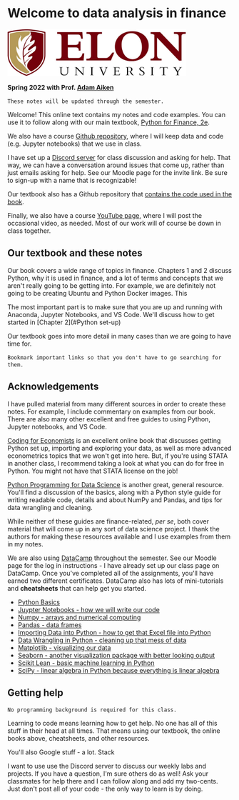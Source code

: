 # Welcome to data analysis in finance

<img src="images/elon-signature.png" alt="elon" width="400"/>

**Spring 2022 with Prof. [Adam Aiken](https://aaiken1.github.io)** 

```{note}
These notes will be updated through the semester.
```

Welcome! This online text contains my notes and code examples. You can use it to follow along with our main textbook, [Python for Finance, 2e](https://www.oreilly.com/library/view/python-for-finance/9781492024323/).

We also have a course [Github repository](https://github.com/aaiken1/fin-data-analysis-python), where I will keep data and code (e.g. Jupyter notebooks) that we use in class.

I have set up a [Discord server](https://discord.com) for class discussion and asking for help. That way, we can have a conversation around issues that come up, rather than just emails asking for help. See our Moodle page for the invite link. Be sure to sign-up with a name that is recognizable!

Our textbook also has a Github repository that [contains the code used in the book](https://github.com/yhilpisch/py4fi2nd).

Finally, we also have a course [YouTube page](https://www.youtube.com/playlist?list=PLo4Q9ijN3eTG6t2-Lwzf7KlOooypFQak8), where I will post the occasional video, as needed. Most of our work will of course be down in class together. 

## Our textbook and these notes

Our book covers a wide range of topics in finance. Chapters 1 and 2 discuss Python, why it is used in finance, and a lot of terms and concepts that we aren't really going to be getting into. For example, we are definitely not going to be creating Ubuntu and Python Docker images. This 

The most important part is to make sure that you are up and running with Anaconda, Jupyter Notebooks, and VS Code. We'll discuss how to get started in [Chapter 2](#Python set-up)

Our textbook goes into more detail in many cases than we are going to have time for. 


```{note}
Bookmark important links so that you don't have to go searching for them.
```

## Acknowledgements

I have pulled material from many different sources in order to create these notes. For example, I include commentary on examples from our book. There are also many other excellent and free guides to using Python, Jupyter notebooks, and VS Code.

[Coding for Economists](https://aeturrell.github.io/coding-for-economists/intro.html) is an excellent online book that discusses getting Python set up, importing and exploring your data, as well as more advanced econometrics topics that we won't get into here. But, if you're using STATA in another class, I recommend taking a look at what you can do for free in Python. You might not have that STATA license on the job!

[Python Programming for Data Science](https://www.tomasbeuzen.com/python-programming-for-data-science/README.html) is another great, general resource. You'll find a discussion of the basics, along with a Python style guide for writing readable code, details and about NumPy and Pandas, and tips for data wrangling and cleaning.

While neither of these guides are finance-related, *per se*, both cover material that will come up in any sort of data science project. I thank the authors for making these resources available and I use examples from them in my notes. 

We are also using [DataCamp](https://www.datacamp.com) throughout the semester. See our Moodle page for the log in instructions - I have already set up our class page on DataCamp. Once you've completed all of the assignments, you'll have earned two different certificates. DataCamp also has lots of mini-tutorials and **cheatsheets** that can help get you started.

- [Python Basics](https://www.datacamp.com/community/tutorials/python-data-science-cheat-sheet-basics)
- [Juypter Notebooks - how we will write our code](http://datacamp-community-prod.s3.amazonaws.com/21fdc814-3f08-4aa9-90fa-247eedefd655)
- [Numpy - arrays and numerical computing](http://datacamp-community-prod.s3.amazonaws.com/ba1fe95a-8b70-4d2f-95b0-bc954e9071b0)
- [Pandas - data frames](http://datacamp-community-prod.s3.amazonaws.com/f04456d7-8e61-482f-9cc9-da6f7f25fc9b)
- [Importing Data into Python - how to get that Excel file into Python](http://datacamp-community-prod.s3.amazonaws.com/72e88aa1-b4f2-4658-9d86-15becf8263df)
- [Data Wrangling in Python - cleaning up that mess of data](http://datacamp-community-prod.s3.amazonaws.com/d4efb29b-f9c6-4f1c-8c98-6f568d88b48f)
- [Matplotlib - visualizing our data](http://datacamp-community-prod.s3.amazonaws.com/e1a8f39d-71ad-4d13-9a6b-618fe1b8c9e9)
- [Seaborn - another visualization package with better looking output](http://datacamp-community-prod.s3.amazonaws.com/263130e2-2c92-4348-a356-9ed9b5034247)
-  [Scikit Lean - basic machine learning in Python](http://datacamp-community-prod.s3.amazonaws.com/eb807da5-dce5-4b97-a54d-74e89f14266b)
-  [SciPy - linear algebra in Python because everything is linear algebra](http://datacamp-community-prod.s3.amazonaws.com/dfdb6d58-e044-4b38-bab3-5de0b825909b)


## Getting help

```{note}
No programming background is required for this class.
```

Learning to code means learning how to get help. No one has all of this stuff in their head at all times. That means using our textbook, the online books above, cheatsheets, and other resources. 

You'll also Google stuff - a lot. Stack

I want to use use the Discord server to discuss our weekly labs and projects. If you have a question, I'm sure others do as well! Ask your classmates for help there and I can follow along and add my two-cents. Just don't post all of your code - the only way to learn is by doing.